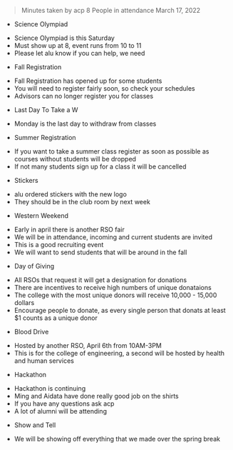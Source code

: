 > Minutes taken by acp
> 8 People in attendance
> March 17, 2022

* Science Olympiad
 - Science Olympiad is this Saturday
 - Must show up at 8, event runs from 10 to 11
 - Please let alu know if you can help, we need

* Fall Registration
 - Fall Registration has opened up for some students
 - You will need to register fairly soon, so check your schedules
 - Advisors can no longer register you for classes

* Last Day To Take a W
 - Monday is the last day to withdraw from classes

* Summer Registration
 - If you want to take a summer class register as soon as possible as courses without students will be dropped
 - If not many students sign up for a class it will be cancelled

* Stickers
 - alu ordered stickers with the new logo
 - They should be in the club room by next week

* Western Weekend
 - Early in april there is another RSO fair
 - We will be in attendance, incoming and current students are invited
 - This is a good recruiting event
 - We will want to send students that will be around in the fall

* Day of Giving
 - All RSOs that request it will get a designation for donations
 - There are incentives to receive high numbers of unique donataions
 - The college with the most unique donors will receive 10,000 - 15,000 dollars
 - Encourage people to donate, as every single person that donats at least $1 counts as a unique donor
* Blood Drive
 - Hosted by another RSO, April 6th from 10AM-3PM
 - This is for the college of engineering, a second will be hosted by health and human services


* Hackathon
 - Hackathon is continuing
 - Ming and Aidata have done really good job on the shirts
 - If you have any questions ask acp
 - A lot of alumni will be attending

* Show and Tell
 - We will be showing off everything that we made over the spring break
